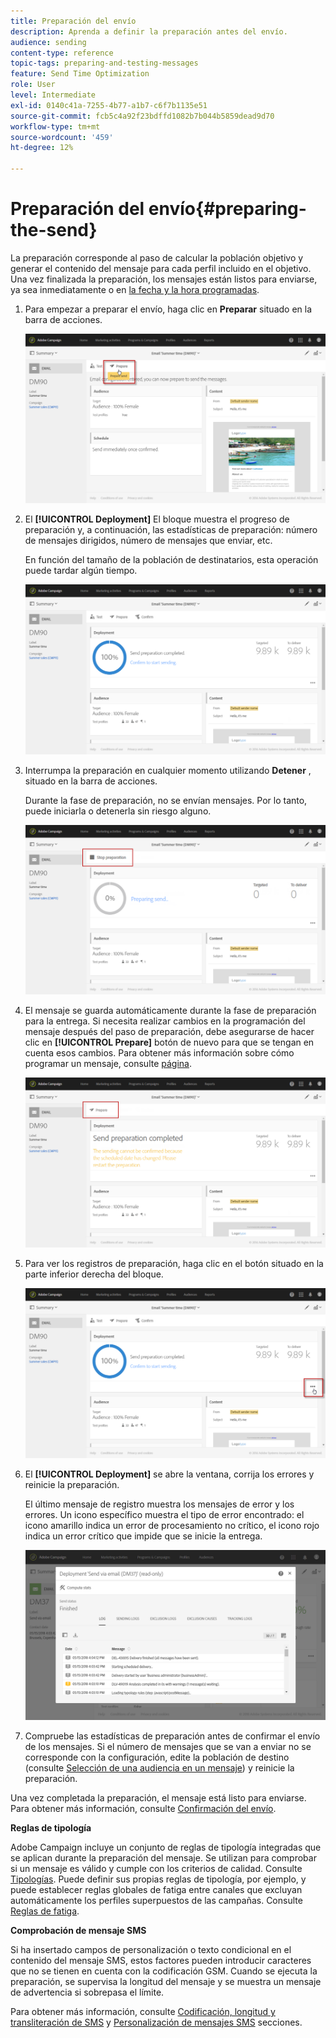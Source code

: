 ```yaml
---
title: Preparación del envío
description: Aprenda a definir la preparación antes del envío.
audience: sending
content-type: reference
topic-tags: preparing-and-testing-messages
feature: Send Time Optimization
role: User
level: Intermediate
exl-id: 0140c41a-7255-4b77-a1b7-c6f7b1135e51
source-git-commit: fcb5c4a92f23bdffd1082b7b044b5859dead9d70
workflow-type: tm+mt
source-wordcount: '459'
ht-degree: 12%

---
```


# Preparación del envío{#preparing-the-send}

La preparación corresponde al paso de calcular la población objetivo y generar el contenido del mensaje para cada perfil incluido en el objetivo. Una vez finalizada la preparación, los mensajes están listos para enviarse, ya sea inmediatamente o en [la fecha y la hora programadas](../../sending/using/about-scheduling-messages.md).

1. Para empezar a preparar el envío, haga clic en **Preparar** situado en la barra de acciones.

   ![](assets/preparing_delivery_2.png)

1. El **[!UICONTROL Deployment]** El bloque muestra el progreso de preparación y, a continuación, las estadísticas de preparación: número de mensajes dirigidos, número de mensajes que enviar, etc.

   En función del tamaño de la población de destinatarios, esta operación puede tardar algún tiempo.

   ![](assets/preparing_delivery.png)

1. Interrumpa la preparación en cualquier momento utilizando **Detener** , situado en la barra de acciones.

   Durante la fase de preparación, no se envían mensajes. Por lo tanto, puede iniciarla o detenerla sin riesgo alguno.

   ![](assets/preparing_delivery_6.png)

1. El mensaje se guarda automáticamente durante la fase de preparación para la entrega. Si necesita realizar cambios en la programación del mensaje después del paso de preparación, debe asegurarse de hacer clic en **[!UICONTROL Prepare]** botón de nuevo para que se tengan en cuenta esos cambios. Para obtener más información sobre cómo programar un mensaje, consulte [página](../../sending/using/about-scheduling-messages.md).

   ![](assets/preparing_delivery_5.png)

1. Para ver los registros de preparación, haga clic en el botón situado en la parte inferior derecha del bloque.

   ![](assets/preparing_delivery_4.png)

1. El **[!UICONTROL Deployment]** se abre la ventana, corrija los errores y reinicie la preparación.

   El último mensaje de registro muestra los mensajes de error y los errores. Un icono específico muestra el tipo de error encontrado: el icono amarillo indica un error de procesamiento no crítico, el icono rojo indica un error crítico que impide que se inicie la entrega.

   ![](assets/preparing_delivery_3.png)

1. Compruebe las estadísticas de preparación antes de confirmar el envío de los mensajes. Si el número de mensajes que se van a enviar no se corresponde con la configuración, edite la población de destino (consulte [Selección de una audiencia en un mensaje](../../audiences/using/selecting-an-audience-in-a-message.md)) y reinicie la preparación.

Una vez completada la preparación, el mensaje está listo para enviarse. Para obtener más información, consulte [Confirmación del envío](../../sending/using/confirming-the-send.md).

**Reglas de tipología**

Adobe Campaign incluye un conjunto de reglas de tipología integradas que se aplican durante la preparación del mensaje. Se utilizan para comprobar si un mensaje es válido y cumple con los criterios de calidad. Consulte [Tipologías](../../sending/using/about-typology-rules.md). Puede definir sus propias reglas de tipología, por ejemplo, y puede establecer reglas globales de fatiga entre canales que excluyan automáticamente los perfiles superpuestos de las campañas. Consulte [Reglas de fatiga](../../sending/using/fatigue-rules.md).

**Comprobación de mensaje SMS**

Si ha insertado campos de personalización o texto condicional en el contenido del mensaje SMS, estos factores pueden introducir caracteres que no se tienen en cuenta con la codificación GSM. Cuando se ejecuta la preparación, se supervisa la longitud del mensaje y se muestra un mensaje de advertencia si sobrepasa el límite.

Para obtener más información, consulte [Codificación, longitud y transliteración de SMS](../../administration/using/configuring-sms-channel.md#sms-encoding--length-and-transliteration) y [Personalización de mensajes SMS](../../channels/using/personalizing-sms-messages.md) secciones.
